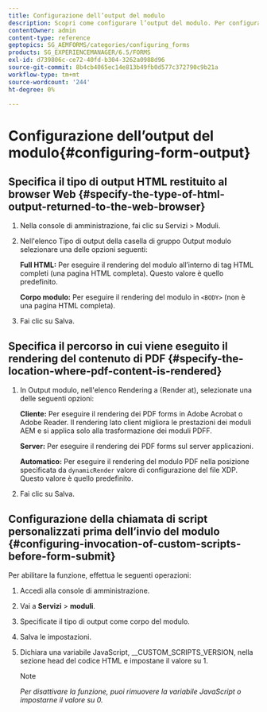 ```yaml
---
title: Configurazione dell’output del modulo
description: Scopri come configurare l’output del modulo. Per configurare l’output del modulo e abilitare questa funzione, utilizza gli script personalizzati prima dell’invio del modulo.
contentOwner: admin
content-type: reference
geptopics: SG_AEMFORMS/categories/configuring_forms
products: SG_EXPERIENCEMANAGER/6.5/FORMS
exl-id: d739806c-ce72-40fd-b304-3262a0988d96
source-git-commit: 8b4cb4065ec14e813b49fb0d577c372790c9b21a
workflow-type: tm+mt
source-wordcount: '244'
ht-degree: 0%

---
```


# Configurazione dell’output del modulo{#configuring-form-output}

## Specifica il tipo di output HTML restituito al browser Web {#specify-the-type-of-html-output-returned-to-the-web-browser}

1. Nella console di amministrazione, fai clic su Servizi > Moduli.
1. Nell&#39;elenco Tipo di output della casella di gruppo Output modulo selezionare una delle opzioni seguenti:

   **Full HTML:** Per eseguire il rendering del modulo all’interno di tag HTML completi (una pagina HTML completa). Questo valore è quello predefinito.

   **Corpo modulo:** Per eseguire il rendering del modulo in `<BODY>` (non è una pagina HTML completa).

1. Fai clic su Salva.

## Specifica il percorso in cui viene eseguito il rendering del contenuto di PDF {#specify-the-location-where-pdf-content-is-rendered}

1. In Output modulo, nell&#39;elenco Rendering a (Render at), selezionate una delle seguenti opzioni:

   **Cliente:** Per eseguire il rendering dei PDF forms in Adobe Acrobat o Adobe Reader. Il rendering lato client migliora le prestazioni dei moduli AEM e si applica solo alla trasformazione dei moduli PDFF.

   **Server:** Per eseguire il rendering dei PDF forms sul server applicazioni.

   **Automatico:** Per eseguire il rendering del modulo PDF nella posizione specificata da `dynamicRender` valore di configurazione del file XDP. Questo valore è quello predefinito.

1. Fai clic su Salva.

## Configurazione della chiamata di script personalizzati prima dell’invio del modulo {#configuring-invocation-of-custom-scripts-before-form-submit}

Per abilitare la funzione, effettua le seguenti operazioni:

1. Accedi alla console di amministrazione.
1. Vai a **Servizi** > **moduli**.
1. Specificate il tipo di output come corpo del modulo.
1. Salva le impostazioni.
1. Dichiara una variabile JavaScript, __CUSTOM_SCRIPTS_VERSION, nella sezione head del codice HTML e impostane il valore su 1.

   >[!NOTE]
   >
   >*Per disattivare la funzione, puoi rimuovere la variabile JavaScript o impostarne il valore su 0.*

